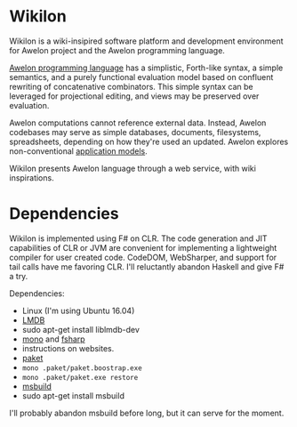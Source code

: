 Wikilon
=======

Wikilon is a wiki-insipired software platform and development environment for Awelon project and the Awelon programming language.

[Awelon programming language](docs/AwelonLang.md) has a simplistic, Forth-like syntax, a simple semantics, and a purely functional evaluation model based on confluent rewriting of concatenative combinators. This simple syntax can be leveraged for projectional editing, and views may be preserved over evaluation.

Awelon computations cannot reference external data. Instead, Awelon codebases may serve as simple databases, documents, filesystems, spreadsheets, depending on how they're used an updated. Awelon explores non-conventional [application models](docs/ApplicationModel.md).

Wikilon presents Awelon language through a web service, with wiki inspirations. 

# Dependencies

Wikilon is implemented using F# on CLR. The code generation and JIT capabilities of CLR or JVM are convenient for implementing a lightweight compiler for user created code. CodeDOM, WebSharper, and support for tail calls have me favoring CLR. I'll reluctantly abandon Haskell and give F# a try.

Dependencies:

* Linux (I'm using Ubuntu 16.04)
* [LMDB](http://www.lmdb.tech/doc/) 
 * sudo apt-get install liblmdb-dev
* [mono](http://www.mono-project.com/download/#download-lin-ubuntu) and [fsharp](http://fsharp.org/use/linux/)
 * instructions on websites.
* [paket](https://fsprojects.github.io/Paket)
 * `mono .paket/paket.boostrap.exe`
 * `mono .paket/paket.exe restore`
* [msbuild](https://github.com/Microsoft/msbuild)
 * sudo apt-get install msbuild

I'll probably abandon msbuild before long, but it can serve for the moment.


